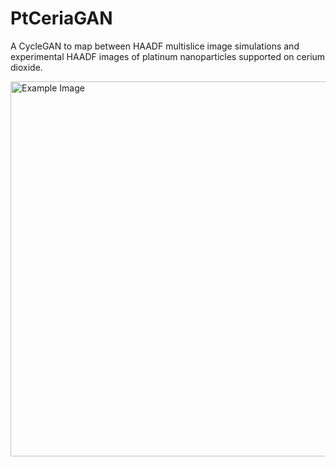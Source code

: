 # PtCeriaGAN
A CycleGAN to map between HAADF multislice image simulations and experimental HAADF images of platinum nanoparticles supported on cerium dioxide. 

<img src="display_figure/fig_3.png" width="600" alt="Example Image">